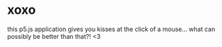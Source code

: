 # xoxo
this p5.js application gives you kisses at the click of a mouse... what can possibly be better than that?! &lt;3

